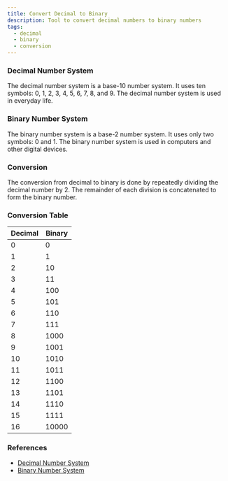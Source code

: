 ```yaml
---
title: Convert Decimal to Binary
description: Tool to convert decimal numbers to binary numbers
tags:
  - decimal
  - binary
  - conversion
---
```


### Decimal Number System

The decimal number system is a base-10 number system. It uses ten symbols: 0, 1, 2, 3, 4, 5, 6, 7, 8, and 9. The decimal number system is used in everyday life.

### Binary Number System

The binary number system is a base-2 number system. It uses only two symbols: 0 and 1. The binary number system is used in computers and other digital devices.

### Conversion

The conversion from decimal to binary is done by repeatedly dividing the decimal number by 2. The remainder of each division is concatenated to form the binary number.

### Conversion Table

| Decimal | Binary |
| ------- | ------ |
| 0       | 0      |
| 1       | 1      |
| 2       | 10     |
| 3       | 11     |
| 4       | 100    |
| 5       | 101    |
| 6       | 110    |
| 7       | 111    |
| 8       | 1000   |
| 9       | 1001   |
| 10      | 1010   |
| 11      | 1011   |
| 12      | 1100   |
| 13      | 1101   |
| 14      | 1110   |
| 15      | 1111   |
| 16      | 10000  |

### References

- [Decimal Number System](https://en.wikipedia.org/wiki/Decimal)
- [Binary Number System](https://en.wikipedia.org/wiki/Binary_number)

